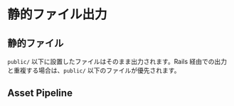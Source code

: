 # 静的ファイル出力

## 静的ファイル

`public/` 以下に設置したファイルはそのまま出力されます。Rails 経由での出力と重複する場合は、`public/` 以下のファイルが優先されます。

## Asset Pipeline
